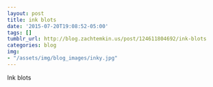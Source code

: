```yaml
---
layout: post
title: ink blots
date: '2015-07-20T19:08:52-05:00'
tags: []
tumblr_url: http://blog.zachtemkin.us/post/124611804692/ink-blots
categories: blog
img:
- "/assets/img/blog_images/inky.jpg" 
---
```

Ink blots
